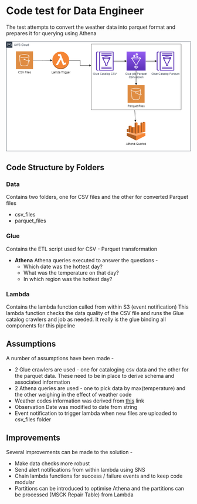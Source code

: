 # Code test for Data Engineer
The test attempts to convert the weather data into parquet format and prepares it for querying using Athena

![AWS Flow Diagram](https://github.com/GayathriChakravarthy/dlg/blob/main/AWSDataPipeline-DLG.png?raw=true)

## Code Structure by Folders
### Data
Contains two folders, one for CSV files and the other for converted Parquet files
 - csv_files 
 - parquet_files
### Glue
Contains the ETL script used for CSV - Parquet transformation
- **Athena**
Athena queries executed to answer the questions - 
	- Which date was the hottest day?
	- What was the temperature on that day?
	- In which region was the hottest day?
### Lambda
Contains the lambda function called from within S3 (event notification)
This lambda function checks the data quality of the CSV file and runs the Glue catalog crawlers and job as needed. It really is the glue binding all components for this pipeline
## Assumptions
A number of assumptions have been made - 
 - 2 Glue crawlers are used - one for cataloging csv data and the other for the parquet data. These need to be in place to derive schema and associated information
 - 2 Athena queries are used - one to pick data by max(temperature) and the other weighing in the effect of weather code
 - Weather codes information was derived from [this](https://www.metoffice.gov.uk/services/data/datapoint/code-definitions) link
 - Observation Date was modified to date from string
 - Event notification to trigger lambda when new files are uploaded to csv_files folder
## Improvements
Several improvements can be made to the solution - 
 - Make data checks more robust 
 - Send alert notifications from within lambda using SNS
 - Chain lambda functions for success / failure events and to keep code modular
 - Partitions can be introduced to optimise Athena and the partitions can be processed (MSCK Repair Table) from Lambda
